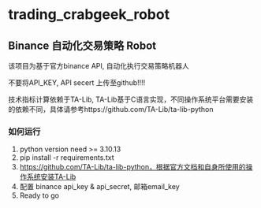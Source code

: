 # trading_crabgeek_robot

## Binance 自动化交易策略 Robot

该项目为基于官方binance API, 自动化执行交易策略机器人

不要将API_KEY, API secert 上传至github!!!!

技术指标计算依赖于TA-Lib, TA-Lib基于C语言实现，不同操作系统平台需要安装的依赖不同，具体请参考https://github.com/TA-Lib/ta-lib-python

### 如何运行

1. python version need >= 3.10.13
2. pip install -r requirements.txt
4. https://github.com/TA-Lib/ta-lib-python，根据官方文档和自身所使用的操作系统安装TA-Lib
3. 配置 binance api_key & api_secret, 邮箱email_key
4. Ready to go 